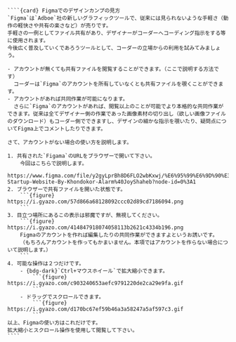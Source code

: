 `````{div} taskcard
````{card} Figmaでのデザインカンプの見方
`Figma`は`Adboe`社の新しいグラフィックツールで、従来には見られないような手軽さ（動作の軽快さや共有の楽さなど）が売りです。
手軽さの一例としてファイル共有があり、デザイナーがコーダーへコーディング指示をする等に使用されます。
今後広く普及していくであろうツールとして、コーダーの立場からの利用を試みてみましょう。

- アカウントが無くても共有ファイルを閲覧することができます。（ここで説明する方法です）
  コーダーは`Figma`のアカウントを所有していなくとも共有ファイルを覗くことができます。
- アカウントがあれば共同作業が可能になります。
  さらに`Figma`のアカウントがあれば、閲覧以上のことが可能でより本格的な共同作業ができます。従来は全てデザイナー側の作業であった画像素材の切り出し（欲しい画像ファイルのダウンロード）もコーダー側でできますし、デザインの細かな指示を覗いたり、疑問点についてFigma上でコメントしたりできます。

さて、アカウントがない場合の使い方を説明します。

1. 共有された`Figama`のURLをブラウザーで開いて下さい。
	今回はこちらで説明します。
	https://www.figma.com/file/y2gyLprBh8D6FLO2wbKxwj/%E6%95%99%E6%9D%90%E3%83%BBResponsive-Startup-Website-By-Khondokor-Alarm%40JoyShaheb?node-id=0%3A1
2. ブラウザーで共有ファイルを開いた状態です。
	```{figure} https://i.gyazo.com/57d866a68128092ccc02d89cd7186094.png
	```
3. 目立つ場所にあるこの表示は邪魔ですが、無視してください。
	```{figure} https://i.gyazo.com/414847918074058113b2621c4334b196.png
	Figmaのアカウントを作れば編集したりの共同作業ができますよというお誘いです。
	（もちろんアカウントを作ってもかまいません。本項ではアカウントを作らない場合について説明します。）
	```
4. 可能な操作は２つだけです。
	- {bdg-dark}`Ctrl+マウスホイール`で拡大縮小できます。
		```{figure} https://i.gyazo.com/c903240653aefc9791220de2ca29e9fa.gif
		```
	- ドラッグでスクロールできます。
		```{figure} https://i.gyazo.com/d170bc67ef59b46a3a58247a5af597c3.gif
		```
以上、Figmaの使い方はこれだけです。
拡大縮小とスクロール操作を使用して閲覧して下さい。
````
`````
